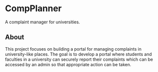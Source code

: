 <h1>CompPlanner</h1>

A complaint manager for universities.

## About

This project focuses on building a portal for managing complaints in university-like places. The goal is to develop a portal where students and faculties in a university can securely report their complaints which can be accessed by an admin so that appropriate action can be taken.

